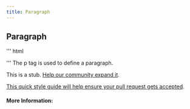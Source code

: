 ```yaml
---
title: Paragraph
---
```

## Paragraph
'''
html<p>
'''
The p tag is used to define a paragraph. 

This is a stub. <a href='https://github.com/freecodecamp/guides/tree/master/src/pages/html/elements/paragraph/index.md' target='_blank' rel='nofollow'>Help our community expand it</a>.

<a href='https://github.com/freecodecamp/guides/blob/master/README.md' target='_blank' rel='nofollow'>This quick style guide will help ensure your pull request gets accepted</a>.

<!-- The article goes here, in GitHub-flavored Markdown. Feel free to add YouTube videos, images, and CodePen/JSBin embeds  -->

#### More Information:
<!-- Please add any articles you think might be helpful to read before writing the article -->


